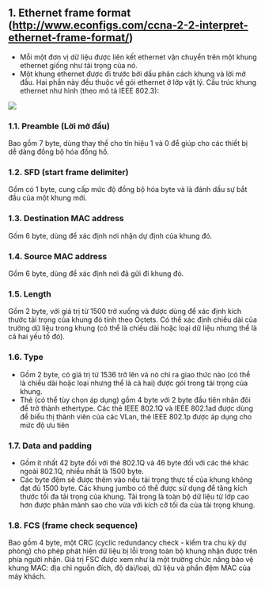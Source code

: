 ## 1. Ethernet frame format (http://www.econfigs.com/ccna-2-2-interpret-ethernet-frame-format/)
- Mỗi một đơn vị dữ liệu được liên kết ethernet vận chuyển trên một khung ethernet giống như tải trọng của nó.
- Một khung ethernet được đi trước bởi dấu phân cách khung và lời mở đầu. Hai phần này đều thuộc về gói ethernet ở lớp vật lý. Cấu trúc khung ethernet như hình (theo mô tả IEEE 802.3):

<img src='https://i.imgur.com/otbQrKU.jpg'>

### 1.1. Preamble (Lời mở đầu)
Bao gồm 7 byte, dùng thay thế cho tín hiệu 1 và 0 để giúp cho các thiết bị dễ dàng đồng bộ hóa đồng hồ.

### 1.2. SFD (start frame delimiter)
Gồm có 1 byte, cung cấp mức độ đồng bộ hóa byte và là đánh dấu sự bắt đầu của một khung mới.

### 1.3. Destination MAC address
Gồm 6 byte, dùng để xác định nơi nhận dự định của khung đó.

### 1.4. Source MAC address
Gồm 6 byte, dùng để xác định nơi đã gửi đi khung đó.

### 1.5. Length
Gồm 2 byte, với giá trị từ 1500 trở xuống và được dùng để xác định kích thước tải trọng của khung đó tính theo Octets. Có thể xác định chiều dài của trường dữ liệu trong khung (có thể là chiều dài hoặc loại dữ liệu nhưng thể là cả hai yếu tố đó).

### 1.6. Type
- Gồm 2 byte, có giá trị từ 1536 trở lên và nó chỉ ra giao thức nào (có thể là chiều dài hoặc loại nhưng thể là cả hai) được gói trong tải trọng của khung. 
- Thẻ (có thể tùy chọn áp dụng) gồm 4 byte với 2 byte đầu tiên nhân đôi để trở thành ethertype. Các thẻ IEEE 802.1Q và IEEE 802.1ad được dùng để biểu thị thành viên của các VLan, thẻ IEEE 802.1p được áp dụng cho mức độ ưu tiên

### 1.7. Data and padding
- Gồm ít nhất 42 byte đối với thẻ 802.1Q và 46 byte đối với các thẻ khác ngoài 802.1Q, nhiều nhất là 1500 byte.
- Các byte đệm sẽ được thêm vào nếu tải trọng thực tế của khung không đạt đủ 1500 byte. Các khung jumbo có thể được sử dụng để tăng kích thước tối đa tải trọng của khung. Tải trọng là toàn bộ dữ liệu từ lớp cao hơn được phân mảnh sao cho vừa với kích cỡ tối đa của tải trọng khung.

### 1.8. FCS (frame check sequence)
Bao gồm 4 byte, một CRC (cyclic redundancy check - kiểm tra chu kỳ dự phòng) cho phép phát hiện dữ liệu bị lỗi trong toàn bộ khung nhận được trên phía người nhận. Giá trị FSC được xem như là một trường chức năng bảo vệ khung MAC: địa chỉ nguồn đích, độ dài/loại, dữ liệu và phần đệm MAC của máy khách.

